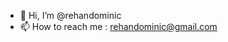 - 👋 Hi, I’m @rehandominic 
- 📫 How to reach me : rehandominic@gmail.com

<!---
rehandominic/rehandominic is a ✨ special ✨ repository because its `README.md` (this file) appears on your GitHub profile.
You can click the Preview link to take a look at your changes.
--->
